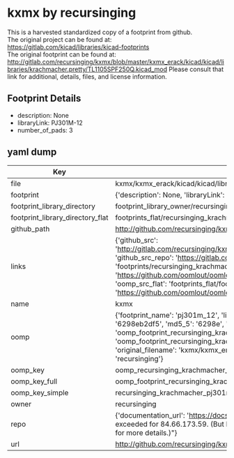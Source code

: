 # kxmx by recursinging  
This is a harvested standardized copy of a footprint from github.  
The original project can be found at:  
https://gitlab.com/kicad/libraries/kicad-footprints  
The original footprint can be found at:
http://gitlab.com/recursinging/kxmx/blob/master/kxmx_erack/kicad/kicad/libraries/krachmacher.pretty/TL1105SPF250Q.kicad_mod
Please consult that link for additional, details, files, and license information.  
## Footprint Details
* description: None  
* libraryLink: PJ301M-12  
* number_of_pads: 3  
## yaml dump  
| Key | Value |  
| --- | --- |  
| file | kxmx/kxmx_erack/kicad/kicad/libraries/krachmacher.pretty/PJ301M-12.kicad_mod |  
| footprint | {'description': None, 'libraryLink': 'PJ301M-12', 'number_of_pads': 3} |  
| footprint_library_directory | footprint_library_owner/recursinging_kxmx |  
| footprint_library_directory_flat | footprints_flat/recursinging_krachmacher_pj301m_12/working |  
| github_path | http://github.com/recursinging/kxmx/blob/master/kxmx_erack/kicad/kicad/libraries/krachmacher.pretty/PJ301M-12.kicad_mod |  
| links | {'github_src': 'http://gitlab.com/recursinging/kxmx/blob/master/kxmx_erack/kicad/kicad/libraries/krachmacher.pretty/TL1105SPF250Q.kicad_mod', 'github_src_repo': 'https://gitlab.com/kicad/libraries/kicad-footprints', 'oomp_bot': 'footprints/recursinging_krachmacher_pj301m_12/working', 'oomp_bot_github': 'https://github.com/oomlout/oomlout_oomp_footprint_bot/tree/main/footprints/recursinging_krachmacher_pj301m_12/working', 'oomp_src_flat': 'footprints_flat/footprints_flat/recursinging_krachmacher_pj301m_12/working', 'oomp_src_flat_github': 'https://github.com/oomlout/oomlout_oomp_footprint_src/tree/main/footprints_flat/recursinging_krachmacher_pj301m_12/working'} |  
| name | kxmx |  
| oomp | {'footprint_name': 'pj301m_12', 'library_name': 'krachmacher', 'md5': '6298eb2df531b0ecab524375afb1ee32', 'md5_10': '6298eb2df5', 'md5_5': '6298e', 'md5_6': '6298eb', 'oomp_key': 'oomp_recursinging_krachmacher_pj301m_12', 'oomp_key_extra': 'oomp_footprint_recursinging_krachmacher_pj301m_12', 'oomp_key_full': 'oomp_footprint_recursinging_krachmacher_pj301m_12_6298eb', 'oomp_key_simple': 'recursinging_krachmacher_pj301m_12', 'original_filename': 'kxmx/kxmx_erack/kicad/kicad/libraries/krachmacher.pretty/PJ301M-12.kicad_mod', 'owner_name': 'recursinging'} |  
| oomp_key | oomp_recursinging_krachmacher_pj301m_12 |  
| oomp_key_full | oomp_footprint_recursinging_krachmacher_pj301m_12 |  
| oomp_key_simple | recursinging_krachmacher_pj301m_12 |  
| owner | recursinging |  
| repo | {'documentation_url': 'https://docs.github.com/rest/overview/resources-in-the-rest-api#rate-limiting', 'message': "API rate limit exceeded for 84.66.173.59. (But here's the good news: Authenticated requests get a higher rate limit. Check out the documentation for more details.)"} |  
| url | http://github.com/recursinging/kxmx |  

